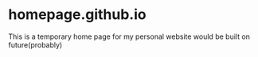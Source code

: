 # homepage.github.io
This is a temporary home page for my personal website would be built on future(probably)
